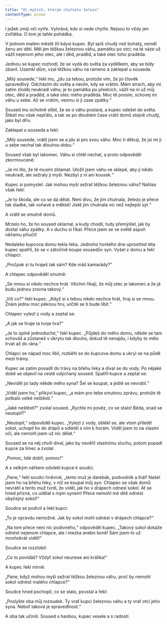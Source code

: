 ```yaml
---
title: "O\_myších, kterým chutnalo železo"
contentType: prose
---
```


  

I ježek zmiji oči vytře. Vyhrává, kdo si vede chytře. Nejsou to vždy jen zvířátka. O tom je tahle pohádka.

V jednom malém městě žil kdysi kupec. Byl spíš chudý než bohatý, neměl ženu ani děti. Měl jen těžkou železnou váhu, památku po otci; na té váze už vážil nejenom jeho otec, ale i děd, praděd, a také otec toho praděda.

Jednou se kupec rozhodl, že se vydá do světa za výdělkem, aby se bídy zbavil. Uzamkl dům, vzal těžkou váhu na rameno a zaklepal u souseda.

„Milý sousede,“ řekl mu, „jdu za tebou, protože vím, že jsi člověk spravedlivý. Odcházím do světa a nevím, kdy se vrátím. Mám strach, aby mi zatím zloděj neukradl váhu; je to památka po předcích, vážil na ní už můj otec, děd a praděd, a také otec mého praděda. Moc tě prosím, schovej mi váhu u sebe. Až se vrátím, vezmu si ji zase zpátky.“

Soused mu ochotně slíbil, že se o váhu postará, a kupec odešel do světa. Štěstí mu však nepřálo, a tak se po dlouhém čase vrátil domů stejně chudý, jako byl dřív.

Zaklepal u souseda a řekl:

„Milý sousede, vrátil jsem se a jdu si pro svou váhu. Moc ti děkuji, že jsi mi ji u sebe nechal tak dlouhou dobu.“

Soused však byl lakomec. Váhu si chtěl nechat, a proto odpověděl zkormouceně:

„Je mi líto, že tě musím zklamat. Uložil jsem váhu ve sklepě, aby ji nikdo neukradl, ale sežraly ji myši. Nezbyl z ní ani kousek.“

Kupec si pomyslel: Jak mohou myši sežrat těžkou železnou váhu? Nahlas však řekl:

„Je to škoda, ale co se dá dělat. Není divu, že jim chutnala, železo je přece tak sladké, tak voňavé a měkké! Jistě jim chutnala víc než nejlepší sýr.“

A vrátil se smutně domů.

Mrzelo ho, že ho soused oklamal, a kudy chodil, tudy přemýšlel, jak by dostal váhu zpátky. A v duchu si říkal: Přece jsem se ve světě aspoň něčemu přiučil!

Nedaleko kupcova domu tekla řeka. Jednoho horkého dne uprostřed léta kupec spatřil, že se v zátočině koupe sousedův syn. Vyšel z domu a řekl chlapci:

„Pročpak si tu hraješ tak sám? Kde máš kamarády?“

A chlapec odpověděl smutně:

„Se mnou si nikdo nechce hrát. Všichni říkají, že můj otec je lakomec a že já budu jednou zrovna takový.“

„Víš co?“ řekl kupec. „Když si s tebou nikdo nechce hrát, hraj si se mnou. Znám jednu moc pěknou hru, určitě se ti bude líbit.“

Chlapec vylezl z vody a zeptal se:

„A jak se hraje ta tvoje hra?“

„Je to úplně jednoduché,“ řekl kupec. „Půjdeš do mého domu, někde se tam schováš a zůstaneš v úkrytu tak dlouho, dokud tě nenajdu, i kdyby to mělo trvat až do rána.“

Chlapci se nápad moc líbil, rozběhl se do kupcova domu a ukryl se na půdě mezi trámy.

Kupec se zatím posadil do trávy na břehu řeky a díval se do vody. Po nějaké době se objevil na cestě udýchaný soused. Spatřil kupce a zeptal se:

„Neviděl jsi tady někde mého syna? Šel se koupat, a ještě se nevrátil.“

„Viděl jsem ho,“ přikývl kupec, „a mám pro tebe smutnou zprávu, protože tě potkalo velké neštěstí.“

„Jaké neštěstí?“ zvolal soused. „Rychle mi pověz, co se stalo! Běda, snad se neutopil?“

„Neutopil,“ odpověděl kupec. „Vylezl z vody, oblékl se, ale vtom přiletěl sokol, uchopil ho do drápů a odletěl s ním k horám. Viděl jsem to na vlastní oči, ale nemohl jsem už nic dělat.“

Soused se na něj chvíli díval, jako by nevěřil vlastnímu sluchu, potom popadl kupce za límec a zvolal:

„Pomoc, lidé dobří, pomoc!“

A s velkým nářkem odvlekl kupce k soudci.

„Pane,“ řekl soudci hněvivě, „tento muž je darebák, podvodník a lhář! Našel jsem ho na břehu řeky, v níž se koupal můj syn. Chlapec se však domů nevrátil a tento muž tvrdí, že viděl, jak ho v drápech odnesl sokol. Ať se hned přizná, co udělal s mým synem! Přece nemohl mé dítě odnést obyčejný sokol!“

Soudce se podivil a řekl kupci:

„To je opravdu nemožné. Jak by sokol mohl odnést v drápech chlapce?“

„Na tom přece není nic podivného,“ odpověděl kupec. „Takový sokol dokáže odnést nejenom chlapce, ale i mezka anebo koně! Sám jsem to už mnohokrát viděl!“

Soudce se rozzlobil:

„Co to povídáš? Vždyť sokol neunese ani králíka!“

A kupec řekl mírně:

„Pane, když mohou myši sežrat těžkou železnou váhu, proč by nemohl sokol odnést malého chlapce?“

Soudce hned pochopil, co se stalo, povstal a řekl:

„Poslyšte oba můj rozsudek. Ty vrať kupci železnou váhu a ty vrať otci jeho syna. Neboť taková je spravedlnost.“

A oba tak učinili. Soused s hanbou, kupec vesele a s radostí.
